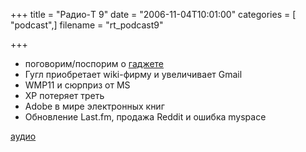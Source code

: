 +++
title = "Радио-T 9"
date = "2006-11-04T10:01:00"
categories = [ "podcast",]
filename = "rt_podcast9"

+++

- поговорим/поспорим о [гаджете](http://u10.iriver.com/html/en_us/itsu10.html)
- Гугл приобретает wiki-фирму и увеличивает Gmail
- WMP11 и сюрприз от MS
- XP потеряет треть
- Adobe в мире электронных книг
- Обновление Last.fm, продажа Reddit и ошибка myspace

[аудио](https://cdn.radio-t.com/rt_podcast9.mp3)
<audio src="https://cdn.radio-t.com/rt_podcast9.mp3" preload="none"></audio>